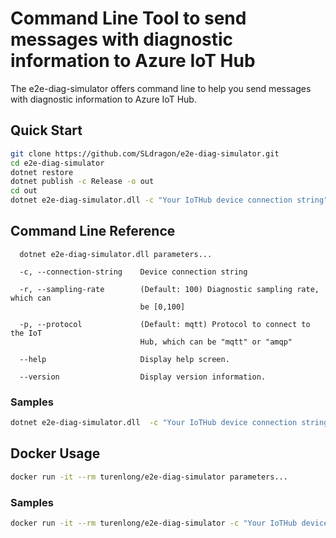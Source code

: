 # Command Line Tool to send messages with diagnostic information to Azure IoT Hub

The e2e-diag-simulator offers command line to help you send messages with diagnostic information to Azure IoT Hub.

## Quick Start
```bash
git clone https://github.com/SLdragon/e2e-diag-simulator.git
cd e2e-diag-simulator
dotnet restore
dotnet publish -c Release -o out
cd out
dotnet e2e-diag-simulator.dll -c "Your IoTHub device connection string"
```

## Command Line Reference

```
  dotnet e2e-diag-simulator.dll parameters...

  -c, --connection-string    Device connection string

  -r, --sampling-rate        (Default: 100) Diagnostic sampling rate, which can
                             be [0,100]

  -p, --protocol             (Default: mqtt) Protocol to connect to the IoT
                             Hub, which can be "mqtt" or "amqp"

  --help                     Display help screen.

  --version                  Display version information.
```

### Samples
```bash
dotnet e2e-diag-simulator.dll  -c "Your IoTHub device connection string" -r 100 -p "amqp"
```


## Docker Usage

```bash
docker run -it --rm turenlong/e2e-diag-simulator parameters...
```

### Samples

```bash
docker run -it --rm turenlong/e2e-diag-simulator -c "Your IoTHub device connection string" -r 100 -p "amqp"
```